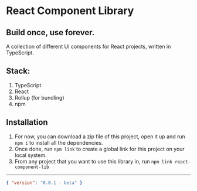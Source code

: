 # React Component Library

## Build once, use forever.

A collection of different UI components for React projects, written in TypeScript.

## Stack:

1. TypeScript
2. React
3. Rollup (for bundling)
4. npm

## Installation

1. For now, you can download a zip file of this project, open it up and run `npm i` to install all the dependencies.
2. Once done, run `npm link` to create a global link for this project on your local system.
3. From any project that you want to use this library in, run `npm link react-component-lib`

---

```json
{ "version": "0.0.1 - beta" }
```
